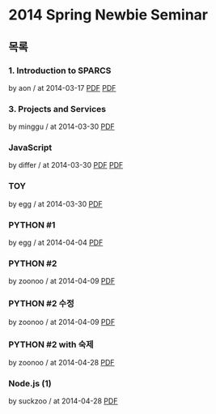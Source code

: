 # 2014 Spring Newbie Seminar

## 목록

### 1. Introduction to SPARCS

by aon / at 2014-03-17
[PDF](https://s3.ap-northeast-2.amazonaws.com/sparcs.home/seminars/aon-20140319-1.pdf)
[PDF](https://s3.ap-northeast-2.amazonaws.com/sparcs.home/seminars/aon-20140319-2.pptx)

### 3. Projects and Services

by minggu / at 2014-03-30
[PDF](https://s3.ap-northeast-2.amazonaws.com/sparcs.home/seminars/minggu-20140330-0.pdf)

### JavaScript

by differ / at 2014-03-30
[PDF](https://s3.ap-northeast-2.amazonaws.com/sparcs.home/seminars/differ-20140409-0.pdf)
[PDF](https://s3.ap-northeast-2.amazonaws.com/sparcs.home/seminars/differ-20140409-1.pptx)

### TOY

by egg / at 2014-03-30
[PDF](https://s3.ap-northeast-2.amazonaws.com/sparcs.home/seminars/egg-20140330-0.pdf)

### PYTHON #1

by egg / at 2014-04-04
[PDF](https://s3.ap-northeast-2.amazonaws.com/sparcs.home/seminars/egg-20140404-0.pdf)

### PYTHON #2

by zoonoo / at 2014-04-09
[PDF](https://s3.ap-northeast-2.amazonaws.com/sparcs.home/seminars/zoonoo-20140409-0.pptx)

### PYTHON #2 수정

by zoonoo / at 2014-04-09
[PDF](https://s3.ap-northeast-2.amazonaws.com/sparcs.home/seminars/zoonoo-20140428-0.pdf)

### PYTHON #2 with 숙제

by zoonoo / at 2014-04-28
[PDF](https://s3.ap-northeast-2.amazonaws.com/sparcs.home/seminars/zoonoo-20140428_1-0.pdf)

### Node.js (1)

by suckzoo / at 2014-04-28
[PDF](https://s3.ap-northeast-2.amazonaws.com/sparcs.home/seminars/suckzoo-20140428-0.pdf)
